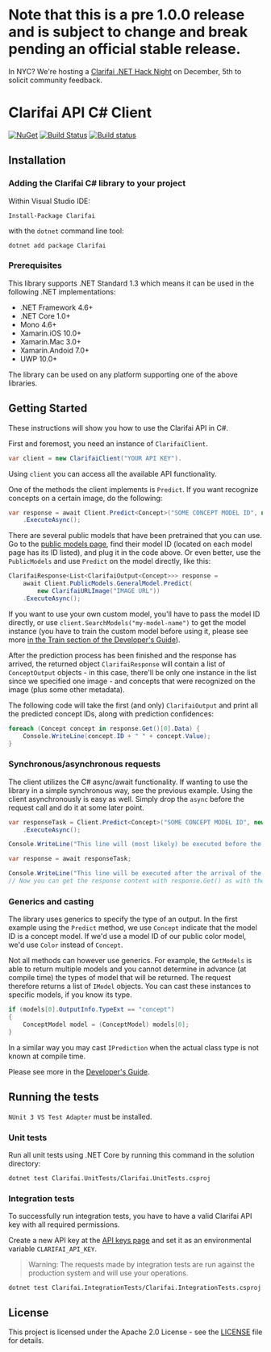 # Note that this is a pre 1.0.0 release and is subject to change and break pending an official stable release.

In NYC? We're hosting a [Clarifai .NET Hack Night](https://clarifainethacknight.splashthat.com/) on December, 5th to solicit community feedback.

# Clarifai API C# Client

[![NuGet](https://img.shields.io/nuget/v/Clarifai.svg)](https://www.nuget.org/packages/Clarifai)
[![Build Status](https://travis-ci.org/Clarifai/clarifai-csharp.svg?branch=master)](https://travis-ci.org/Clarifai/clarifai-csharp)
[![Build status](https://ci.appveyor.com/api/projects/status/osiexiua9ig1w3as/branch/master?svg=true)](https://ci.appveyor.com/project/robertwenquan/clarifai-csharp-1dm15/branch/master)

## Installation

### Adding the Clarifai C# library to your project

Within Visual Studio IDE:

```
Install-Package Clarifai
```

with the `dotnet` command line tool:

```
dotnet add package Clarifai
```

###  Prerequisites

This library supports .NET Standard 1.3 which means it can be used in the following .NET implementations:

- .NET Framework 4.6+
- .NET Core 1.0+
- Mono 4.6+
- Xamarin.iOS 10.0+
- Xamarin.Mac 3.0+
- Xamarin.Andoid 7.0+
- UWP 10.0+

The library can be used on any platform supporting one of the above libraries.

## Getting Started

These instructions will show you how to use the Clarifai API in C#.

First and foremost, you need an instance of `ClarifaiClient`.

```cs
var client = new ClarifaiClient("YOUR API KEY").
```

Using `client` you can access all the available API functionality.

One of the methods the client implements is `Predict`. If you want recognize concepts on a certain image, do the following:

```cs
var response = await Client.Predict<Concept>("SOME CONCEPT MODEL ID", new ClarifaiURLImage("IMAGE URL"))
    .ExecuteAsync();
```

There are several public models that have been pretrained that you can use. Go to the [public models page](https://www.clarifai.com/models), find their model ID (located on each model page has its ID listed), and plug it in the code above. Or even better, use the `PublicModels` and use `Predict` on the model directly, like this:

```cs
ClarifaiResponse<List<ClarifaiOutput<Concept>>> response =
    await Client.PublicModels.GeneralModel.Predict(
        new ClarifaiURLImage("IMAGE URL"))
    .ExecuteAsync();
```

If you want to use your own custom model, you'll have to pass the model ID directly, or use `client.SearchModels("my-model-name")` to get the model instance (you have to train the custom model before using it, please see more [in the Train section of the Developer's Guide](https://clarifai.com/developer/guide/train#train)).

After the prediction process has been finished and the response has arrived, the returned object `ClarifaiResponse` will contain a list of `ConceptOutput` objects - in this case, there'll be only one instance in the list since we specified one image - and concepts that were recognized on the image (plus some other metadata).

The following code will take the first (and only) `ClarifaiOutput` and print all the predicted concept IDs, along with prediction confidences:

```cs
foreach (Concept concept in response.Get()[0].Data) {
    Console.WriteLine(concept.ID + " " + concept.Value);
}

```

### Synchronous/asynchronous requests

The client utilizes the C# async/await functionality. If wanting to use the library in a simple synchronous way, see the previous example. Using the client asynchronously is easy as well. Simply drop the `async` before the request call and do it at some later point.

```cs
var responseTask = Client.Predict<Concept>("SOME CONCEPT MODEL ID", new ClarifaiURLImage("IMAGE URL"))
    .ExecuteAsync();

Console.WriteLine("This line will (most likely) be executed before the arrival of the response.");

var response = await responseTask;

Console.WriteLine("This line will be executed after the arrival of the response.");
// Now you can get the response content with response.Get() as with the previous example.
```

### Generics and casting

The library uses generics to specify the type of an output. In the first example using the `Predict` method, we use `Concept` indicate that the model ID is a concept model. If we'd use a model ID of our public color model, we'd use `Color` instead of `Concept`.

Not all methods can however use generics. For example, the `GetModels` is able to return multiple models and you cannot determine in advance (at compile time) the types of model that will be returned. The request therefore returns a list of `IModel` objects. You can cast these instances to specific models, if you know its type.

```cs
if (models[0].OutputInfo.TypeExt == "concept")
{
	ConceptModel model = (ConceptModel) models[0];
}
```

In a similar way you may cast `IPrediction` when the actual class type is not known at compile time.

Please see more in the [Developer's Guide](https://clarifai.com/developer/guide/).

## Running the tests

`NUnit 3 VS Test Adapter` must be installed.

### Unit tests

Run all unit tests using .NET Core by running this command in the solution directory:

```
dotnet test Clarifai.UnitTests/Clarifai.UnitTests.csproj
```

### Integration tests

To successfully run integration tests, you have to have a valid Clarifai API key with all required permissions.

Create a new API key at the [API keys page](https://www.clarifai.com/developer/account/api-keys) and set it as an environmental variable `CLARIFAI_API_KEY`.

> Warning: The requests made by integration tests are run against the production system and will use your operations.


```
dotnet test Clarifai.IntegrationTests/Clarifai.IntegrationTests.csproj
```

## License

This project is licensed under the Apache 2.0 License - see the [LICENSE](LICENSE) file for details.


